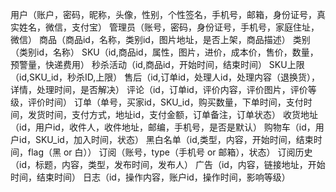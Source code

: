 用户（账户，密码，昵称，头像，性别，个性签名，手机号，邮箱，身份证号，真实姓名，微信，支付宝）
管理员（账号，密码，身份证号，手机号，家庭住址，微信）
商品（商品id，名称，类别id，图片地址，是否上架，商品描述）
类别（类别id，名称）
SKU（id,商品id，属性，图片，进价，成本价，售价，数量，预警量，快递费用）
秒杀活动（id,商品id，开始时间，结束时间）
SKU上限（id,SKU_id，秒杀ID,上限）
售后（id,订单id，处理人id，处理内容（退换货），详情，处理时间，是否解决）
评论（id，订单id，评价内容，评价图片，评价等级，评价时间）
订单（单号，买家id，SKU_id，购买数量，下单时间，支付时间，发货时间，支付方式，地址id，支付金额，订单备注，订单状态）
收货地址（id，用户id，收件人，收件地址，邮编，手机号，是否是默认）
购物车（id，用户id，SKU_id，加入时间，状态）
黑白名单（id,类型，内容，开始时间，结束时间，flag（黑 or 白））
订阅（账号，type（手机号 or 邮箱），状态）
订阅历史（id，标题，内容，类型，发布时间，发布人）
广告（id，内容，链接地址，开始时间，结束时间）
日志（id，操作内容，账户id，操作时间，影响等级）
